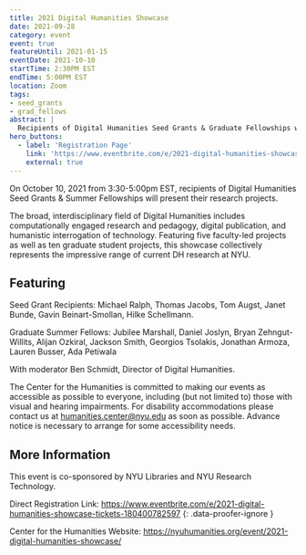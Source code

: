```yaml
---
title: 2021 Digital Humanities Showcase
date: 2021-09-28
category: event
event: true
featureUntil: 2021-01-15
eventDate: 2021-10-10
startTime: 2:30PM EST
endTime: 5:00PM EST
location: Zoom
tags:
- seed_grants
- grad_fellows
abstract: |
  Recipients of Digital Humanities Seed Grants & Graduate Fellowships will present their research projects on October 10, 2021.
hero_buttons:
  - label: 'Registration Page'
    link: 'https://www.eventbrite.com/e/2021-digital-humanities-showcase-tickets-180400782597'
    external: true
---
```


On October 10, 2021 from 3:30-5:00pm EST, recipients of Digital Humanities Seed Grants & Summer Fellowships will present their research projects.

The broad, interdisciplinary field of Digital Humanities includes computationally engaged research and pedagogy, digital publication, and humanistic interrogation of technology. Featuring five faculty-led projects as well as ten graduate student projects, this showcase collectively represents the impressive range of current DH research at NYU.

## Featuring

Seed Grant Recipients: Michael Ralph, Thomas Jacobs, Tom Augst, Janet Bunde, Gavin Beinart-Smollan, Hilke Schellmann.

Graduate Summer Fellows: Jubilee Marshall, Daniel Joslyn, Bryan Zehngut-Willits, Alijan Ozkiral, Jackson Smith, Georgios Tsolakis, Jonathan Armoza, Lauren Busser, Ada Petiwala

With moderator Ben Schmidt, Director of Digital Humanities.

The Center for the Humanities is committed to making our events as accessible as possible to everyone, including (but not limited to) those with visual and hearing impairments. For disability accommodations please contact us at humanities.center@nyu.edu as soon as possible. Advance notice is necessary to arrange for some accessibility needs.

## More Information

This event is co-sponsored by NYU Libraries and NYU Research Technology.

Direct Registration Link: <https://www.eventbrite.com/e/2021-digital-humanities-showcase-tickets-180400782597>
{: .data-proofer-ignore }

Center for the Humanities Website: <https://nyuhumanities.org/event/2021-digital-humanities-showcase/>
